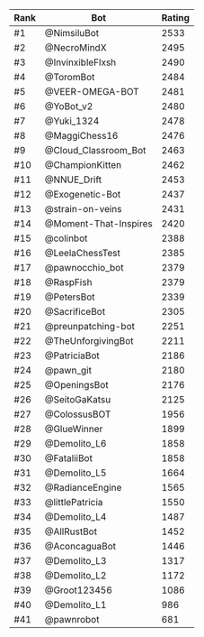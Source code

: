 Rank|Bot|Rating
---|---|---
#1|@NimsiluBot|2533
#2|@NecroMindX|2495
#3|@InvinxibleFlxsh|2490
#4|@ToromBot|2484
#5|@VEER-OMEGA-BOT|2481
#6|@YoBot_v2|2480
#7|@Yuki_1324|2478
#8|@MaggiChess16|2476
#9|@Cloud_Classroom_Bot|2463
#10|@ChampionKitten|2462
#11|@NNUE_Drift|2453
#12|@Exogenetic-Bot|2437
#13|@strain-on-veins|2431
#14|@Moment-That-Inspires|2420
#15|@colinbot|2388
#16|@LeelaChessTest|2385
#17|@pawnocchio_bot|2379
#18|@RaspFish|2379
#19|@PetersBot|2339
#20|@SacrificeBot|2305
#21|@preunpatching-bot|2251
#22|@TheUnforgivingBot|2211
#23|@PatriciaBot|2186
#24|@pawn_git|2180
#25|@OpeningsBot|2176
#26|@SeitoGaKatsu|2125
#27|@ColossusBOT|1956
#28|@GlueWinner|1899
#29|@Demolito_L6|1858
#30|@FataliiBot|1858
#31|@Demolito_L5|1664
#32|@RadianceEngine|1565
#33|@littlePatricia|1550
#34|@Demolito_L4|1487
#35|@AllRustBot|1452
#36|@AconcaguaBot|1446
#37|@Demolito_L3|1317
#38|@Demolito_L2|1172
#39|@Groot123456|1086
#40|@Demolito_L1|986
#41|@pawnrobot|681

